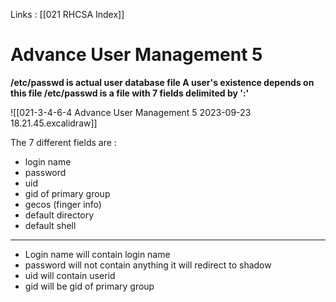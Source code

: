 Links : [[021 RHCSA Index]]

# Advance User Management 5

**/etc/passwd is actual user database file A user's existence depends on this file /etc/passwd is a file with 7 fields delimited by ':'**

![[021-3-4-6-4 Advance User Management 5 2023-09-23 18.21.45.excalidraw]]

The 7 different fields are :
- login name
- password
- uid
- gid of primary group
- gecos (finger info)
- default directory
- default shell

---

- Login name will contain login name
- password will not contain anything it will redirect to shadow
- uid will contain userid
- gid will be gid of primary group